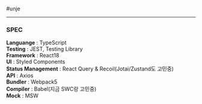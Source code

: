 #unje

--- 
### SPEC
<strong>Languange</strong> : TypeScript <br/>
<strong>Testing</strong> : JEST, Testing Library <br/>
<strong>Framework</strong> : React18 <br/>
<strong>UI</strong> : Styled Components<br/>
<strong>Status Management</strong> : React Query & Recoil(Jotai/Zustand도 고민중)<br/>
<strong>API</strong> : Axios<br/>
<strong>Bundler</strong> : Webpack5<br/>
<strong>Compiler</strong> : Babel(지금 SWC랑 고민중)<br/>
<strong>Mock</strong> : MSW <br/>
